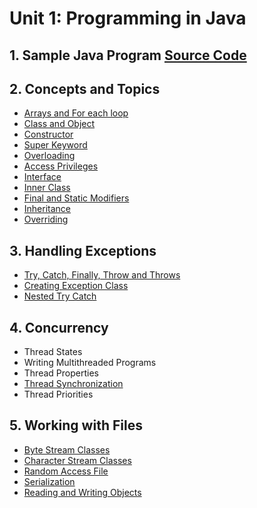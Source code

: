 # Unit 1: Programming in Java

## 1. Sample Java Program [Source Code](Main.java)

## 2. Concepts and Topics

- [Arrays and For each loop](CoreConcepts/Array.java)
- [Class and Object](CoreConcepts/Class.java)
- [Constructor](CoreConcepts/Constructor.java)
- [Super Keyword](CoreConcepts/SuperKeyword.java)
- [Overloading](CoreConcepts/Overloading.java)
- [Access Privileges](CoreConcepts/AccessPrivileges.java)
- [Interface](CoreConcepts/Interface.java)
- [Inner Class](CoreConcepts/InnerClass.java)
- [Final and Static Modifiers](CoreConcepts/FinalStaticModifiers.java)
- [Inheritance](CoreConcepts/Inheritance.java)
- [Overriding](CoreConcepts/Overriding.java)

## 3. Handling Exceptions

- [Try, Catch, Finally, Throw and Throws](Exception/ExceptionHandling.java)
- [Creating Exception Class](Exception/CustomException.java)
- [Nested Try Catch](Exception/NestedTryCatch.java)

## 4. Concurrency

- Thread States
- Writing Multithreaded Programs
- Thread Properties
- [Thread Synchronization](Thread/Synchronization.java)
- Thread Priorities

## 5. Working with Files

- [Byte Stream Classes](Files/ByteStream.java)
- [Character Stream Classes](Files/CharacterStream.java)
- [Random Access File](Files/RandomAccessFileDemo.java)
- [Serialization](Files/Serialization.java)
- [Reading and Writing Objects](Files/FileHandling.java)

